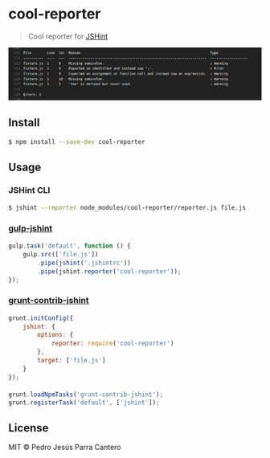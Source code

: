 # cool-reporter

> Cool reporter for [JSHint](https://github.com/jshint/jshint)

![screenshot](screenshot.jpg)

## Install
```sh
$ npm install --save-dev cool-reporter
```

## Usage

### JSHint CLI

```sh
$ jshint --reporter node_modules/cool-reporter/reporter.js file.js
```

### [gulp-jshint](https://github.com/wearefractal/gulp-jshint)

```js
gulp.task('default', function () {
	gulp.src(['file.js'])
		.pipe(jshint('.jshintrc'))
		.pipe(jshint.reporter('cool-reporter'));
});
```

### [grunt-contrib-jshint](https://github.com/gruntjs/grunt-contrib-jshint)

```js
grunt.initConfig({
	jshint: {
		options: {
			reporter: require('cool-reporter')
		},
		target: ['file.js']
	}
});

grunt.loadNpmTasks('grunt-contrib-jshint');
grunt.registerTask('default', ['jshint']);
```


## License

MIT © Pedro Jesús Parra Cantero
